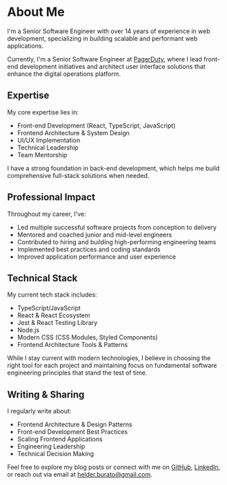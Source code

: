 # About Me

I'm a Senior Software Engineer with over 14 years of experience in web development, specializing in building scalable and performant web applications.

Currently, I'm a Senior Software Engineer at [PagerDuty](https://www.pagerduty.com/), where I lead front-end development initiatives and architect user interface solutions that enhance the digital operations platform.

## Expertise

My core expertise lies in:

- Front-end Development (React, TypeScript, JavaScript)
- Frontend Architecture & System Design
- UI/UX Implementation
- Technical Leadership
- Team Mentorship

I have a strong foundation in back-end development, which helps me build comprehensive full-stack solutions when needed.

## Professional Impact

Throughout my career, I've:

- Led multiple successful software projects from conception to delivery
- Mentored and coached junior and mid-level engineers
- Contributed to hiring and building high-performing engineering teams
- Implemented best practices and coding standards
- Improved application performance and user experience

## Technical Stack

My current tech stack includes:

- TypeScript/JavaScript
- React & React Ecosystem
- Jest & React Testing Library
- Node.js
- Modern CSS (CSS Modules, Styled Components)
- Frontend Architecture Tools & Patterns

While I stay current with modern technologies, I believe in choosing the right tool for each project and maintaining focus on fundamental software engineering principles that stand the test of time.

## Writing & Sharing

I regularly write about:

- Frontend Architecture & Design Patterns
- Front-end Development Best Practices
- Scaling Frontend Applications
- Engineering Leadership
- Technical Decision Making

Feel free to explore my blog posts or connect with me on [GitHub](https://github.com/helderberto), [LinkedIn](https://www.linkedin.com/in/helderberto/), or reach out via email at [helder.burato@gmail.com](mailto:helder.burato@gmail.com).
